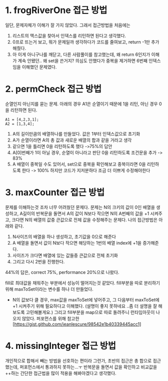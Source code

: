 # 1. frogRiverOne 접근 방법

일단, 문제자체가 이해가 잘 가지 않았다. 그래서 접근방법을 처음에는

1. 리스트의 맥스값을 찾아서 인덱스를 리턴하면 된다고 생각했다.
2. 0프로 뜨는거 보고, 뭐가 문제일까 생각하다가 코드를 줄여보고, return -1만 추가해줬다.
3. 아 이게 아니구나를 깨닫고, 다른 사람풀이를 참고했는데, 왜 return 6인지가 이해가 계속 안됐던.. 왜 set을 쓴거지? 의심도 안했다가 중복을 제거하면 6번째 인덱스임을 이해했던 문제였다.

# 2. permCheck 접근 방법

순열인지 아닌지를 묻는 문제. 아래의 경우 A1은 순열이기 때문에 1을 리턴, 아닌 경우 0을 리턴하면 된다.

```
A1 = [4,2,3,1];
A2 = [1,3,4];
```

1. A의 길이만큼의 배열하나를 만들었다. 값은 1부터 인덱스값으로 초기화
2. A가 순열이라면 A의 총 값과 새로운 배열의 합과 같을 거라고 생각
3. 같으면 1을 틀리면 0을 리턴하도록 했다 ->75%의 답안
4. A[0]번째가 1이 아닐 경우, 순열이 아니라고 판단 0을 리턴하도록 조건문을 추가 -> 83%
5. A 배열이 중복일 수도 있어서, set으로 중복을 확인해보고 중복이라면 0을 리턴하도록 한다 -> 100% 하지만 코드가 지저분하다 조금 더 이쁘게 수정해야한다

# 3. maxCounter 접근 방법

문제를 이해하는것 조차 너무 어려웠던 문제다.
문제는 N의 크키의 값이 0인 배열을 생성하고, A길이의 반복문을 돌면서 A의 값이 N보다 작으면 N의 A번째의 값을 +1 시켜주고, 크다면 N의 배열의 값중 큰값으로 전체 값을 수정해주는 문제다. 나의 접근방법은 아래와 같다.

1. N사이즈의 배열을 하나 생성하고, 초기값을 0으로 해준다
2. A 배열을 돌면서 값이 N보다 작으면 해당하는 1번의 배열 index에 +1을 증가해준다.
3. 사이즈가 크다면 배열에 있는 값들중 큰값으로 전체 초기화
4. 그리고 다시 2번을 진행한다.

44%의 답은, correct 75%, performance 20%으로 나왔다.

fill로 최대값을 채워주는 부분에서 성능이 떨어지는것 같았다.
fill부분을 따로 분리하기 위해 maxToSet이라는 변수를 하나 더 만들었다.

- N의 값보다 클 경우, max값을 maxToSet에 넣어주고, 그 다음부터 maxToSet에 +1 시켜주기 위해 필요하다고 이해했다. (설명이 좋지 못하네요 ..좀 더 설명을 잘 해보도록 고민해볼게요.)
  그리고 fill부분을 map으로 따로 돌려주니 런타임아웃이 나오지 않았다.
  퍼포먼스를 위해 참고한 [https://gist.github.com/jeanlescure/98542e1b40339445acc1]

# 4. missingInteger 접근 방법

개인적으로 합해서 빼는 방법을 선호하는 편이라 그런가, 초반의 접근은 총 합으로 접근했는데, 퍼포먼스에서 통과하지 못하는...ㅜ
반복문을 돌면서 값을 확인하고 비교값을 ++하는 간단한 접근법을 많이 적용을 해봐야겠다고 생각했다.
